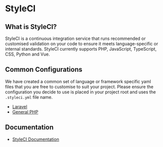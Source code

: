 # StyleCI

## What is StyleCI?

StyleCI is a continuous integration service that runs recommended or customised validation on your code to ensure it 
meets language-specific or internal standards. StyleCI currently supports PHP, JavaScript, TypeScript, CSS, Python 
and Vue.

## Common Configurations

We have created a common set of language or framework specific yaml files that you are free to customise to suit your
project. Please ensure the configuration you decide to use is placed in your project root and uses the `.styleci.yml`
file name.

* [Laravel](configurations/laravel.md)
* [General PHP](configurations/general-php.md)

## Documentation

* [StyleCI Documentation](https://styleci.readme.io/docs/getting-started)
